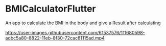 # BMICalculatorFlutter
An app to calculate the BMI in the body and give a Result after calculating 

https://user-images.githubusercontent.com/61537576/111680598-adbc5a80-8822-11eb-8f30-72cac81115ad.mp4


